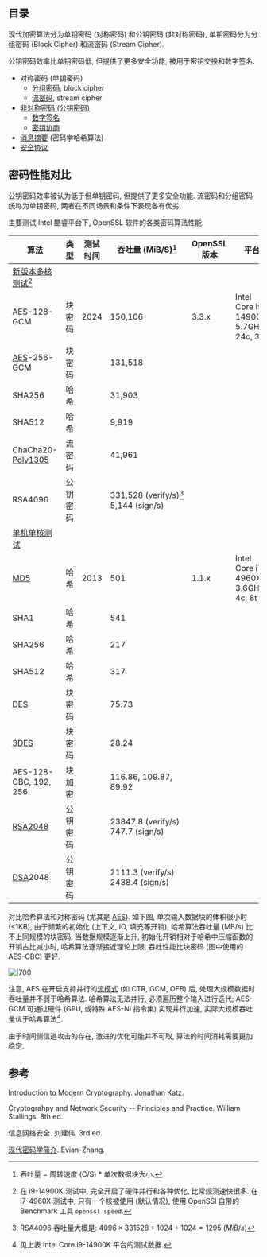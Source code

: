 ## 目录

现代加密算法分为单钥密码 (对称密码) 和公钥密码 (非对称密码), 单钥密码分为分组密码 (Block Cipher) 和流密码 (Stream Cipher). 

公钥密码效率比单钥密码低, 但提供了更多安全功能, 被用于密钥交换和数字签名. 

- 对称密码 (单钥密码)
	- [分组密码](分组密码/分组密码.md), block cipher
	- [流密码](流密码与伪随机数/流密码与伪随机数.md), stream cipher
- [非对称密码 (公钥密码)](公钥密码/公钥密码.md)
	- [数字签名](公钥密码/数字签名/数字签名.md)
	- [密钥协商](公钥密码/密钥协商/DiffieHellman.md)
- [消息摘要](消息摘要/消息摘要.md) (密码学哈希算法)
- [安全协议](安全协议/安全协议.md)

## 密码性能对比

公钥密码效率被认为低于但单钥密码, 但提供了更多安全功能. 流密码和分组密码统称为单钥密码, 两者在不同场景和条件下表现各有优劣.

主要测试 Intel 酷睿平台下, OpenSSL 软件的各类密码算法性能.

| 算法                                                   | 类型     | 测试时间 | 吞吐量 (MiB/S)[^1]                                              | OpenSSL 版本 | 平台                                    |
| ------------------------------------------------------ | -------- | -------- | --------------------------------------------------------------- | ------------ | --------------------------------------- |
| [新版本多核测试](https://openbenchmarking.org/suite/pts/cryptography)[^4]                                                        |          |          |                                                                 |              |                                         |
| AES-128-GCM                                            | 块密码   | 2024     | 150,106                                                         | 3.3.x        | Intel Core i9-14900K, 5.7GHz, 24c, 32t  |
| [AES](分组密码/SP%20结构/AES.md)-256-GCM | 块密码   |          | 131,518                                                         |              |                                         |
| SHA256                                                 | 哈希     |          | 31,903                                                          |              |                                         |
| SHA512                                                 | 哈希     |          | 9,919                                                           |              |                                         |
| ChaCha20-[Poly1305](Security/密码学/消息摘要/消息认证码/UMAC.md)                                      | 流密码   |          | 41,961                                                          |              |                                         |
| RSA4096                                                | 公钥密码 |          | <nobr>331,528 (verify/s)</nobr>[^3] <nobr>5,144 (sign/s)</nobr> |              |                                         |
| [单机单核测试](https://openwrt.org/docs/guide-user/perf_and_log/benchmark.openssl)                                                       |          |          |                                                                 |              |                                         |
| [MD5](消息摘要/MD%20结构/MD5.md)                                                    | 哈希     | 2013     | 501                                                             | 1.1.x        | Intel Core i7 4960X, 3.6GHz, 4c, 8t|
| SHA1                                                   | 哈希     |          | 541                                                             |              |                                         |
| SHA256                                                 | 哈希     |          | 217                                                             |              |                                         |
| SHA512                                                 | 哈希     |          | 317                                                             |              |                                         |
| [DES](分组密码/Feistel%20结构/DES.md)                                                    | 块密码   |          | 75.73                                                           |              |                                         |
| [3DES](分组密码/Feistel%20结构/EDE.md)                                                   | 块密码   |          | 28.24                                                           |              |                                         |
| AES-128-CBC, 192, 256                                  | 块加密   |          | 116.86, 109.87, 89.92                                           |              |                                         |
| [RSA2048](Security/密码学/公钥密码/RSA/RSA.md)                                                | 公钥密码 |          | 23847.8 (verify/s) 747.7 (sign/s)                               |              |                                         |
| [DSA](Security/密码学/公钥密码/数字签名/数字签名.md)2048                                                | 公钥密码 |          | 2111.3 (verify/s) 2438.4 (sign/s)                               |              |                                         |

[^1]: 吞吐量 = 周转速度 (C/S) * 单次数据块大小. 

[^3]: RSA4096 吞吐量大概是: $4096\times 331528 \div 1024\div 1024 =1295\ (MiB/s)$

[^4]: 在 i9-14900K 测试中, 完全开启了硬件并行和各种优化, 比常规测速快很多. 在 i7-4960X 测试中, 只有一个核被使用 (默认情况), 使用 OpenSSl 自带的 Benchmark 工具 `openssl speed`.

对比哈希算法和对称密码 (尤其是 [AES](分组密码/SP%20结构/AES.md)). 如下图, 单次输入数据块的体积很小时 (<1KB), 由于频繁的初始化 (上下文, IO, 填充等开销), 哈希算法吞吐量 (MB/s) 比不上同规模的块密码; 当数据规模逐渐上升, 初始化开销相对于哈希中压缩函数的开销占比减小时, 哈希算法逐渐接近理论上限, 吞吐性能比块密码 (图中使用的 AES-CBC) 更好. 

![|700](/attach/throughput%20aes%20vs%20sha256.avif)

注意, AES 在开启支持并行的[流模式](Security/密码学/分组密码/链接模式.md) (如 CTR, GCM, OFB) 后, 处理大规模数据时吞吐量并不弱于哈希算法. 哈希算法无法并行, 必须遍历整个输入进行迭代; AES-GCM 可通过硬件 (GPU, 或特殊 AES-NI 指令集) 实现并行加速, 实际大规模吞吐量优于哈希算法[^5]. 

[^5]: 见上表 Intel Core i9-14900K 平台的测试数据.

由于时间侧信道攻击的存在, 激进的优化可能并不可取, 算法的时间消耗需要更加稳定.

## 参考

Introduction to Modern Cryptography. Jonathan Katz.

Cryptograhpy and Network Security -- Principles and Practice. William Stallings. 8th ed.

信息网络安全. 刘建伟. 3rd ed.

[现代密码学简介](https://github.com/Evian-Zhang/Introduction-to-modern-cryptography). Evian-Zhang.
